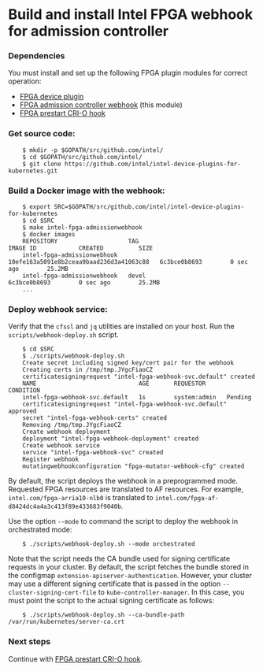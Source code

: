 # Build and install Intel FPGA webhook for admission controller

### Dependencies

You must install and set up the following FPGA plugin modules for correct operation:

-   [FPGA device plugin](cmd/fpga_plugin/README.md)
-   [FPGA admission controller webhook](cmd/fpga_admissionwebhook/README.md) (this module)
-   [FPGA prestart CRI-O hook](cmd/fpga_crihook/README.md)

### Get source code:
```
    $ mkdir -p $GOPATH/src/github.com/intel/
    $ cd $GOPATH/src/github.com/intel/
    $ git clone https://github.com/intel/intel-device-plugins-for-kubernetes.git
```

### Build a Docker image with the webhook:
```
    $ export SRC=$GOPATH/src/github.com/intel/intel-device-plugins-for-kubernetes
    $ cd $SRC
    $ make intel-fpga-admissionwebhook
    $ docker images
    REPOSITORY                    TAG                                        IMAGE ID            CREATED          SIZE
    intel-fpga-admissionwebhook   10efe163a5091e8b2ceaa9baad236d3a41063c88   6c3bce0b8693        0 sec ago        25.2MB
    intel-fpga-admissionwebhook   devel                                      6c3bce0b8693        0 sec ago        25.2MB
    ...
```

### Deploy webhook service:

Verify that the `cfssl` and `jq` utilities are installed on your host.
Run the `scripts/webhook-deploy.sh` script.
```
    $ cd $SRC
    $ ./scripts/webhook-deploy.sh
    Create secret including signed key/cert pair for the webhook
    Creating certs in /tmp/tmp.JYgcFiaoCZ
    certificatesigningrequest "intel-fpga-webhook-svc.default" created
    NAME                             AGE       REQUESTOR      CONDITION
    intel-fpga-webhook-svc.default   1s        system:admin   Pending
    certificatesigningrequest "intel-fpga-webhook-svc.default" approved
    secret "intel-fpga-webhook-certs" created
    Removing /tmp/tmp.JYgcFiaoCZ
    Create webhook deployment
    deployment "intel-fpga-webhook-deployment" created
    Create webhook service
    service "intel-fpga-webhook-svc" created
    Register webhook
    mutatingwebhookconfiguration "fpga-mutator-webhook-cfg" created
```

By default, the script deploys the webhook in a preprogrammed mode. Requested FPGA resources are translated to AF resources. For example, 
`intel.com/fpga-arria10-nlb0` is translated to `intel.com/fpga-af-d8424dc4a4a3c413f89e433683f9040b`.

Use the option `--mode` to command the script to deploy the webhook in orchestrated mode:
```
    $ ./scripts/webhook-deploy.sh --mode orchestrated
```

Note that the script needs the CA bundle used for signing certificate
requests in your cluster. By default, the script fetches the bundle stored
in the configmap `extension-apiserver-authentication`. However, your cluster may use a different signing certificate that is passed in the option
`--cluster-signing-cert-file` to `kube-controller-manager`. In this case,
you must point the script to the actual signing certificate as follows:
```
    $ ./scripts/webhook-deploy.sh --ca-bundle-path /var/run/kubernetes/server-ca.crt
```

### Next steps

Continue with [FPGA prestart CRI-O hook](cmd/fpga_crihook/README.md).
